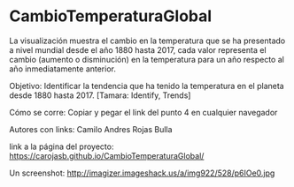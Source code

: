 # CambioTemperaturaGlobal
La visualización muestra el cambio en la temperatura que se ha presentado a nivel mundial desde el año 1880 hasta 2017, cada valor representa el cambio (aumento o disminución) en la temperatura para un año respecto al año inmediatamente anterior.

Objetivo: Identificar la tendencia que ha tenido la temperatura en el planeta desde 1880 hasta 2017. [Tamara: Identify, Trends]

Cómo se corre: Copiar y pegar el link del punto 4 en cualquier navegador

Autores con links: Camilo Andres Rojas Bulla

link a la página del proyecto: https://carojasb.github.io/CambioTemperaturaGlobal/

Un screenshot: http://imagizer.imageshack.us/a/img922/528/p6IOe0.jpg
